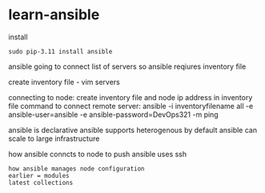 # learn-ansible

install
``````
sudo pip-3.11 install ansible

`````````

ansible going to connect list of servers so ansible reqiures inventory file


create inventory file  - vim servers


connecting to node: create inventory file and node ip address in inventory file
command to connect remote server: ansible -i inventoryfilename all -e ansible-user=ansible -e ansible-password=DevOps321 -m ping


ansible is declarative
ansible supports heterogenous by default
ansible can scale to large infrastructure


how ansible conncts to node to push
ansible uses ssh


```````````````````````
how ansible manages node configuration
earlier = modules
latest collections
``````````````````````````
